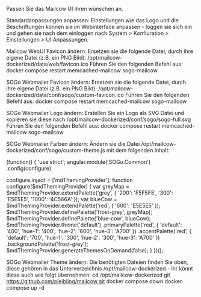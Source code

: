 Passen Sie das Mailcow UI ihren wünschen an.

Standardanpassungen anpassen:
Einstellungen wie das Logo und die Beschriftungen können sie im Webinterface anpassen - loggen sie sich ein und gehen sie nach dem einloggen nach System > Konfiuration > Einstellungen > UI Anpassungen.

Mailcow WebUI Favicon ändern:
Ersetzen sie die folgende Datei, durch ihre eigene Datei (z.B. ein PNG Bild): /opt/mailcow-dockerized/data/web/favicon.ico
Führen Sie den folgenden Befehl aus: docker compose restart memcached-mailcow sogo-mailcow

SOGo Webmailer Favicon ändern:
Ersetzen sie die folgende Datei, durch ihre eigene Datei (z.B. ein PNG Bild): /opt/mailcow-dockerized/data/conf/sogo/custom-favicon.ico
Führen Sie den folgenden Befehl aus: docker compose restart memcached-mailcow sogo-mailcow

SOGo Webmailer Logo ändern:
Erstellen Sie ein Logo als SVG Datei und kopieren sie diese nach /opt/mailcow-dockerized/conf/sogo/sogo-full.svg
Führen Sie den folgenden Befehl aus: docker compose restart memcached-mailcow sogo-mailcow

SOGo Webmailer Farben ändern:
Ändern sie die Datei /opt/mailcow-dockerized/conf/sogo/custom-theme.js mit dem folgenden Inhalt:

(function() {
  'use strict';
  angular.module('SOGo.Common')
    .config(configure)

  configure.$inject = ['$mdThemingProvider'];
  function configure($mdThemingProvider) {
    var greyMap = $mdThemingProvider.extendPalette('grey', {
      '200': 'F5F5F5',
      '300': 'E5E5E5',
      '1000': '4C566A'
    });
    var blueCow = $mdThemingProvider.extendPalette('red', {
      '600': 'E5E5E5'
    });
    $mdThemingProvider.definePalette('frost-grey', greyMap);
    $mdThemingProvider.definePalette('blue-cow', blueCow);
    $mdThemingProvider.theme('default')
      .primaryPalette('red', {
        'default': '400',
        'hue-1': '400',
        'hue-2': '600',
        'hue-3': 'A700'
      })
      .accentPalette('red', {
        'default': '700',
        'hue-1': '300',
        'hue-2': '300',
        'hue-3': 'A700'
      })
      .backgroundPalette('frost-grey');
    $mdThemingProvider.generateThemesOnDemand(false);
  }
})();

SOGo Webmailer Theme ändern:
Die benötigten Dateien finden Sie oben, diese gehören in das Unterverzeichnis /opt/mailcow-dockerized - ihr könnt diese auch wie folgt übernehmen:
cd /opt/mailcow-dockerized
git https://github.com/pleibling/mailcow.git
docker compose down
docker compose up -d
